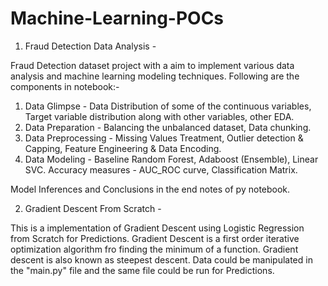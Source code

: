 # Machine-Learning-POCs

1. Fraud Detection Data Analysis -

Fraud Detection dataset project with a aim to implement various data analysis and machine learning modeling techniques. Following are the components in notebook:-

1. Data Glimpse - Data Distribution of some of the continuous variables, Target variable distribution along with other variables, other EDA.
2. Data Preparation - Balancing the unbalanced dataset, Data chunking.
3. Data Preprocessing - Missing Values Treatment, Outlier detection & Capping, Feature Engineering & Data Encoding.
4. Data Modeling - Baseline Random Forest, Adaboost (Ensemble), Linear SVC. Accuracy measures - AUC_ROC curve, Classification Matrix.

Model Inferences and Conclusions in the end notes of py notebook.

2. Gradient Descent From Scratch -

This is a implementation of Gradient Descent using Logistic Regression from Scratch for Predictions.
Gradient Descent is a first order iterative optimization algorithm fro finding the minimum of a function. Gradient descent is also known as steepest descent.
Data could be manipulated in the "main.py" file and the same file could be run for Predictions.
